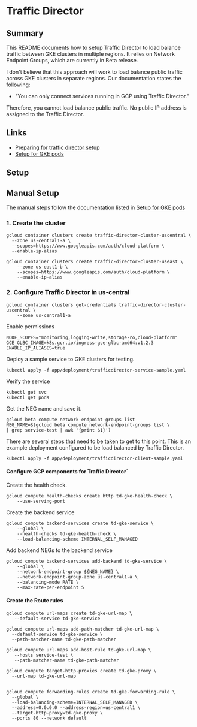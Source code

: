 # Traffic Director

## Summary
This README documents how to setup Traffic Director to load balance traffic between GKE clusters in multiple regions.  It relies on Network Endpoint Groups, which are currently in Beta release.

I don't believe that this approach will work to load balance public traffic across GKE clusters in separate regions.  Our documentation states the following:
* "You can only connect services running in GCP using Traffic Director."

Therefore, you cannot load balance public traffic.  No public IP address is assigned to the Traffic Director.  

## Links
* [Preparing for traffic director setup](https://cloud.google.com/traffic-director/docs/setting-up-traffic-director)
* [Setup for GKE pods](https://cloud.google.com/traffic-director/docs/set-up-gke-pods)

## Setup

## Manual Setup
The manual steps follow the documentation listed in [Setup for GKE pods](https://cloud.google.com/traffic-director/docs/set-up-gke-pods)

### 1. Create the cluster

```
gcloud container clusters create traffic-director-cluster-uscentral \
  --zone us-central1-a \
  --scopes=https://www.googleapis.com/auth/cloud-platform \
  --enable-ip-alias

gcloud container clusters create traffic-director-cluster-useast \
    --zone us-east1-b \
    --scopes=https://www.googleapis.com/auth/cloud-platform \
    --enable-ip-alias
```

### 2. Configure Traffic Director in us-central

```
gcloud container clusters get-credentials traffic-director-cluster-uscentral \
    --zone us-central1-a
```

Enable permissions
```
NODE_SCOPES="monitoring,logging-write,storage-ro,cloud-platform"
GCE_GLBC_IMAGE=k8s.gcr.io/ingress-gce-glbc-amd64:v1.2.3
ENABLE_IP_ALIASES=true
```

Deploy a sample service to GKE clusters for testing.
```
kubectl apply -f app/deployment/trafficdirector-service-sample.yaml
```

Verify the service
```
kubectl get svc
kubectl get pods
```


Get the NEG name and save it.
```
gcloud beta compute network-endpoint-groups list
NEG_NAME=$(gcloud beta compute network-endpoint-groups list \
| grep service-test | awk '{print $1}')
```

There are several steps that need to be taken to get to this point.  This is an example deployment configured to be load balanced by Traffic Director.
```
kubectl apply -f app/deployment/trafficdirector-client-sample.yaml
```

#### Configure GCP components for Traffic Director`
Create the health check.
```
gcloud compute health-checks create http td-gke-health-check \
    --use-serving-port
```

Create the backend service
```
gcloud compute backend-services create td-gke-service \
    --global \
    --health-checks td-gke-health-check \
    --load-balancing-scheme INTERNAL_SELF_MANAGED
```

Add backend NEGs to the backend service
```
gcloud compute backend-services add-backend td-gke-service \
    --global \
    --network-endpoint-group ${NEG_NAME} \
    --network-endpoint-group-zone us-central1-a \
    --balancing-mode RATE \
    --max-rate-per-endpoint 5
```

#### Create the Route rules
```
gcloud compute url-maps create td-gke-url-map \
   --default-service td-gke-service

gcloud compute url-maps add-path-matcher td-gke-url-map \
  --default-service td-gke-service \
  --path-matcher-name td-gke-path-matcher

gcloud compute url-maps add-host-rule td-gke-url-map \
   --hosts service-test \
   --path-matcher-name td-gke-path-matcher

gcloud compute target-http-proxies create td-gke-proxy \
  --url-map td-gke-url-map


gcloud compute forwarding-rules create td-gke-forwarding-rule \
  --global \
  --load-balancing-scheme=INTERNAL_SELF_MANAGED \
  --address=0.0.0.0 --address-region=us-central1 \
  --target-http-proxy=td-gke-proxy \
  --ports 80 --network default
```
